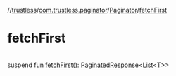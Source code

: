 //[trustless](../../../index.md)/[com.trustless.paginator](../index.md)/[Paginator](index.md)/[fetchFirst](fetch-first.md)

# fetchFirst

\
suspend fun [fetchFirst](fetch-first.md)(): [PaginatedResponse](../-paginated-response/index.md)&lt;[List](https://kotlinlang.org/api/latest/jvm/stdlib/kotlin.collections/-list/index.html)&lt;[T](index.md)&gt;&gt;
